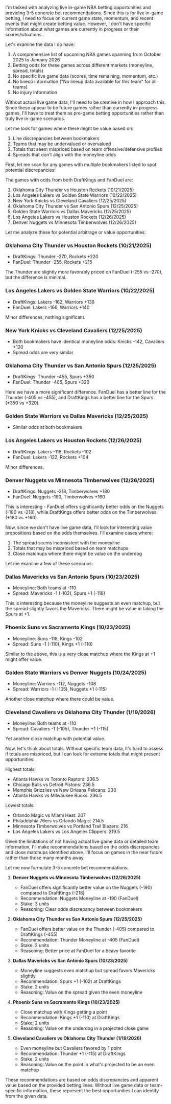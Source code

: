 I'm tasked with analyzing live in-game NBA betting opportunities and providing 3-5 concrete bet recommendations. Since this is for live in-game betting, I need to focus on current game state, momentum, and recent events that might create betting value. However, I don't have specific information about what games are currently in progress or their scores/situations.

Let's examine the data I do have:

1. A comprehensive list of upcoming NBA games spanning from October 2025 to January 2026
2. Betting odds for these games across different markets (moneyline, spread, totals)
3. No specific live game data (scores, time remaining, momentum, etc.)
4. No lineup information ("No lineup data available for this team" for all teams)
5. No injury information

Without actual live game data, I'll need to be creative in how I approach this. Since these appear to be future games rather than currently in-progress games, I'll have to treat them as pre-game betting opportunities rather than truly live in-game scenarios.

Let me look for games where there might be value based on:
1. Line discrepancies between bookmakers
2. Teams that may be undervalued or overvalued
3. Totals that seem mispriced based on team offensive/defensive profiles
4. Spreads that don't align with the moneyline odds

First, let me scan for any games with multiple bookmakers listed to spot potential discrepancies:

The games with odds from both DraftKings and FanDuel are:
1. Oklahoma City Thunder vs Houston Rockets (10/21/2025)
2. Los Angeles Lakers vs Golden State Warriors (10/22/2025)
3. New York Knicks vs Cleveland Cavaliers (12/25/2025)
4. Oklahoma City Thunder vs San Antonio Spurs (12/25/2025)
5. Golden State Warriors vs Dallas Mavericks (12/25/2025)
6. Los Angeles Lakers vs Houston Rockets (12/26/2025)
7. Denver Nuggets vs Minnesota Timberwolves (12/26/2025)

Let me analyze these for potential arbitrage or value opportunities:

### Oklahoma City Thunder vs Houston Rockets (10/21/2025)
- DraftKings: Thunder -270, Rockets +220
- FanDuel: Thunder -255, Rockets +215

The Thunder are slightly more favorably priced on FanDuel (-255 vs -270), but the difference is minimal.

### Los Angeles Lakers vs Golden State Warriors (10/22/2025)
- DraftKings: Lakers -162, Warriors +136
- FanDuel: Lakers -166, Warriors +140

Minor differences, nothing significant.

### New York Knicks vs Cleveland Cavaliers (12/25/2025)
- Both bookmakers have identical moneyline odds: Knicks -142, Cavaliers +120
- Spread odds are very similar

### Oklahoma City Thunder vs San Antonio Spurs (12/25/2025)
- DraftKings: Thunder -455, Spurs +350
- FanDuel: Thunder -405, Spurs +320

Here we have a more significant difference. FanDuel has a better line for the Thunder (-405 vs -455), and DraftKings has a better line for the Spurs (+350 vs +320).

### Golden State Warriors vs Dallas Mavericks (12/25/2025)
- Similar odds at both bookmakers

### Los Angeles Lakers vs Houston Rockets (12/26/2025)
- DraftKings: Lakers -118, Rockets -102
- FanDuel: Lakers -122, Rockets +104

Minor differences.

### Denver Nuggets vs Minnesota Timberwolves (12/26/2025)
- DraftKings: Nuggets -218, Timberwolves +180
- FanDuel: Nuggets -190, Timberwolves +160

This is interesting - FanDuel offers significantly better odds on the Nuggets (-190 vs -218), while DraftKings offers better odds on the Timberwolves (+180 vs +160).

Now, since we don't have live game data, I'll look for interesting value propositions based on the odds themselves. I'll examine cases where:

1. The spread seems inconsistent with the moneyline
2. Totals that may be mispriced based on team matchups
3. Close matchups where there might be value on the underdog

Let me examine a few of these scenarios:

### Dallas Mavericks vs San Antonio Spurs (10/23/2025)
- Moneyline: Both teams at -110
- Spread: Mavericks -1 (-102), Spurs +1 (-118)

This is interesting because the moneyline suggests an even matchup, but the spread slightly favors the Mavericks. There might be value in taking the Spurs at +1.

### Phoenix Suns vs Sacramento Kings (10/23/2025)
- Moneyline: Suns -118, Kings -102
- Spread: Suns -1 (-110), Kings +1 (-110)

Similar to the above, this is a very close matchup where the Kings at +1 might offer value.

### Golden State Warriors vs Denver Nuggets (10/24/2025)
- Moneyline: Warriors -112, Nuggets -108
- Spread: Warriors -1 (-105), Nuggets +1 (-115)

Another close matchup where there could be value.

### Cleveland Cavaliers vs Oklahoma City Thunder (1/19/2026)
- Moneyline: Both teams at -110
- Spread: Cavaliers -1 (-105), Thunder +1 (-115)

Yet another close matchup with potential value.

Now, let's think about totals. Without specific team data, it's hard to assess if totals are mispriced, but I can look for extreme totals that might present opportunities:

Highest totals:
- Atlanta Hawks vs Toronto Raptors: 236.5
- Chicago Bulls vs Detroit Pistons: 236.5
- Memphis Grizzlies vs New Orleans Pelicans: 238
- Atlanta Hawks vs Milwaukee Bucks: 236.5

Lowest totals:
- Orlando Magic vs Miami Heat: 207
- Philadelphia 76ers vs Orlando Magic: 214.5
- Minnesota Timberwolves vs Portland Trail Blazers: 216
- Los Angeles Lakers vs Los Angeles Clippers: 219.5

Given the limitations of not having actual live game data or detailed team information, I'll make recommendations based on the odds discrepancies and close matchups identified above. I'll focus on games in the near future rather than those many months away.

Let me now formulate 3-5 concrete bet recommendations:

1. **Denver Nuggets vs Minnesota Timberwolves (12/26/2025)**
   - FanDuel offers significantly better value on the Nuggets (-190) compared to DraftKings (-218)
   - Recommendation: Nuggets Moneyline at -190 (FanDuel)
   - Stake: 3 units
   - Reasoning: Clear odds discrepancy between bookmakers

2. **Oklahoma City Thunder vs San Antonio Spurs (12/25/2025)**
   - FanDuel offers better value on the Thunder (-405) compared to DraftKings (-455)
   - Recommendation: Thunder Moneyline at -405 (FanDuel)
   - Stake: 2 units
   - Reasoning: Better price at FanDuel for a heavy favorite

3. **Dallas Mavericks vs San Antonio Spurs (10/23/2025)**
   - Moneyline suggests even matchup but spread favors Mavericks slightly
   - Recommendation: Spurs +1 (-102) at DraftKings
   - Stake: 2 units
   - Reasoning: Value on the spread given the even moneyline

4. **Phoenix Suns vs Sacramento Kings (10/23/2025)**
   - Close matchup with Kings getting a point
   - Recommendation: Kings +1 (-110) at DraftKings
   - Stake: 2 units
   - Reasoning: Value on the underdog in a projected close game

5. **Cleveland Cavaliers vs Oklahoma City Thunder (1/19/2026)**
   - Even moneyline but Cavaliers favored by 1 point
   - Recommendation: Thunder +1 (-115) at DraftKings
   - Stake: 2 units
   - Reasoning: Value on the point in what's projected to be an even matchup

These recommendations are based on odds discrepancies and apparent value based on the provided betting lines. Without live game data or team-specific information, these represent the best opportunities I can identify from the given data.